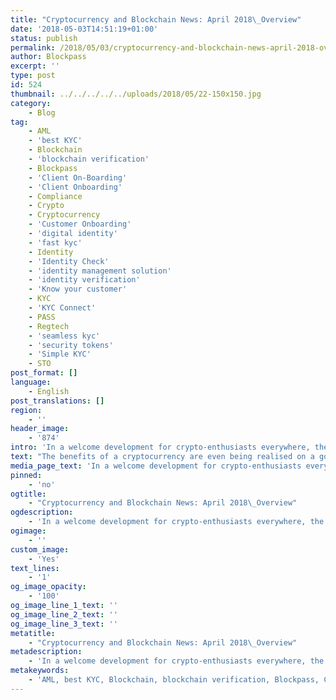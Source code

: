 ```yaml
---
title: "Cryptocurrency and Blockchain News: April 2018\_Overview"
date: '2018-05-03T14:51:19+01:00'
status: publish
permalink: /2018/05/03/cryptocurrency-and-blockchain-news-april-2018-overview
author: Blockpass
excerpt: ''
type: post
id: 524
thumbnail: ../../../../../uploads/2018/05/22-150x150.jpg
category:
    - Blog
tag:
    - AML
    - 'best KYC'
    - Blockchain
    - 'blockchain verification'
    - Blockpass
    - 'Client On-Boarding'
    - 'Client Onboarding'
    - Compliance
    - Crypto
    - Cryptocurrency
    - 'Customer Onboarding'
    - 'digital identity'
    - 'fast kyc'
    - Identity
    - 'Identity Check'
    - 'identity management solution'
    - 'identity verification'
    - 'Know your customer'
    - KYC
    - 'KYC Connect'
    - PASS
    - Regtech
    - 'seamless kyc'
    - 'security tokens'
    - 'Simple KYC'
    - STO
post_format: []
language:
    - English
post_translations: []
region:
    - ''
header_image:
    - '874'
intro: 'In a welcome development for crypto-enthusiasts everywhere, the downturn of cryptocurrency prices that dogged the start of the month seems to have turned around, with bitcoin prices rising from low of around $6,600 to around $9,600. There are a number of reasons that this recovery may be happening but one worth noting in particular could be that the wealth of ‘fake news’ that has been posted around bitcoin, including hacks and governments banning it, is beginning to be seen through. Greater understanding of cryptocurrencies by investors reveals its potential and counters the claims that it is a haven for criminals or has no value. Despite this, mainstream media can still be seen propagating FUD as it uses Bitcoin in a negative light as a buzzword to garner more interest, when usually the fact that cryptocurrency is involved is irrelevant. However, serious financial players, including Goldman Sachs, are planning to provide bitcoin services due to consumer demand — highlighting the growing mainstream support.'
text: "The benefits of a cryptocurrency are even being realised on a governmental level, with Venezuela launching its own cryptocurrency — rapidly prompting President Trump to ban US involvement in the new ‘Petro’ — which reportedly raised at least $US5 billion, although this amount is hotly debated. In similar news, there have also been reports of other governments considering issuing their own cryptocurrency, including Russia, Turkey and Iran.\r\n\r\nOn the blockchain side of things, the scalability issue that has been so prevalent and troublesome for the ecosystem is finally seeing some strong movement, with the lightning network beginning to be deployed on the bitcoin blockchain. Whilst it has not yet been adopted en-masse, the early results are promising and it appears as though bitcoin will soon be scalable. Other DLT platforms are moving forward with their own scalability solutions, whether they be a version of the lightning network or another approach such as sharding or tangle. Vitalik Buterin has released a partial proof of concept of Ethereum sharding and other blockchains have already report scalable solutions but as of yet none have proved this on a global scale. With bitcoin leading the way, we may expect to see more concrete developments or commitments from various blockchains with regards to scalability in the upcoming months.\r\n\r\nThe reception of blockchain technology, whilst still not fully realised, has made good progress recently with the apparent increase in companies looking at it as a solution that has merit beyond cryptocurrencies. Even though a few companies and start-ups have been investigating blockchain solutions in a variety of industries for some years, there is now growing traction across numerous industries with announcements of blockchain solutions for insurance, charity, banking, governments, energy, supply chains and others all being announced over the past few weeks.\r\n\r\nWhen it comes to ICOs, there still seems to be q number of dubious offerings and investors being scammed by old tricks in the new space such as fake wallet addresses and non-existent events. On the other hand, the frequency of fraud, or at least people falling for fraud, appears to be decreasing as investors become better educated on the dangers around investing in ICOs. Increasing regulations can only make it a safer environment and benefit the new form of funding in the long run. Global development of such regulations can be seen in such places as Gibraltar, Switzerland, Dubai, South\r\n\r\nAfrica, Mexico, Singapore, Bermuda and South Korea amongst others. Another significant development coming this month is the European GDPR implementation which will impact ICOs on a global level, requiring them to go through KYC whilst simultaneously protecting the security and privacy of the investor data — a solution which Blockpass is perfectly positioned to provide.\r\n\r\n&nbsp;"
media_page_text: 'In a welcome development for crypto-enthusiasts everywhere, the downturn of cryptocurrency prices that dogged the start of the month seems to have turned around, with bitcoin...'
pinned:
    - 'no'
ogtitle:
    - "Cryptocurrency and Blockchain News: April 2018\_Overview"
ogdescription:
    - 'In a welcome development for crypto-enthusiasts everywhere, the downturn of cryptocurrency prices that dogged the start of the month seems to have turned around, with bitcoin...'
ogimage:
    - ''
custom_image:
    - 'Yes'
text_lines:
    - '1'
og_image_opacity:
    - '100'
og_image_line_1_text: ''
og_image_line_2_text: ''
og_image_line_3_text: ''
metatitle:
    - "Cryptocurrency and Blockchain News: April 2018\_Overview"
metadescription:
    - 'In a welcome development for crypto-enthusiasts everywhere, the downturn of cryptocurrency prices that dogged the start of the month seems to have turned around, with bitcoin...'
metakeywords:
    - 'AML, best KYC, Blockchain, blockchain verification, Blockpass, Client On-Boarding, Client Onboarding, Compliance, Crypto, Cryptocurrency, Customer Onboarding, digital identity, fast kyc, Identity, Identity Check, identity management solution, identity verification, Know your customer, KYC, KYC Connect, PASS, Regtech, seamless kyc, security tokens, Simple KYC, STO'
---
```

<!DOCTYPE html PUBLIC "-//W3C//DTD HTML 4.0 Transitional//EN" "http://www.w3.org/TR/REC-html40/loose.dtd">
<?xml encoding="UTF-8">
